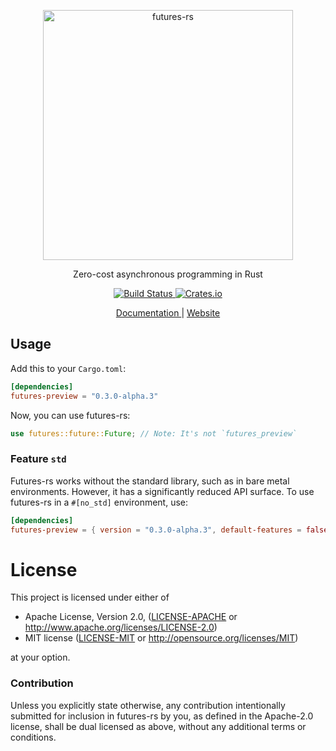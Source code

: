 <p align="center">
  <img alt="futures-rs" src="https://raw.githubusercontent.com/rust-lang-nursery/futures-rs/gh-pages/assets/images/futures-rs-logo.svg?sanitize=true" width="400">
</p>

<p align="center">
  Zero-cost asynchronous programming in Rust
</p>

<p align="center">
  <a href="https://travis-ci.org/rust-lang-nursery/futures-rs">
    <img alt="Build Status" src="https://travis-ci.org/rust-lang-nursery/futures-rs.svg?branch=master">
  </a>

  <a href="https://crates.io/crates/futures-preview">
    <img alt="Crates.io" src="https://img.shields.io/crates/v/futures-preview.svg">
  </a>
</p>

<p align="center">
  <a href="https://rust-lang-nursery.github.io/futures-api-docs/0.3.0-alpha.3/futures/">
    Documentation
  </a> | <a href="https://rust-lang-nursery.github.io/futures-rs/">
    Website
  </a>
</p>

## Usage

Add this to your `Cargo.toml`:

```toml
[dependencies]
futures-preview = "0.3.0-alpha.3"
```

Now, you can use futures-rs:

```rust
use futures::future::Future; // Note: It's not `futures_preview`
```

### Feature `std`

Futures-rs works without the standard library, such as in bare metal environments.
However, it has a significantly reduced API surface. To use futures-rs in
a `#[no_std]` environment, use:

```toml
[dependencies]
futures-preview = { version = "0.3.0-alpha.3", default-features = false }
```

# License

This project is licensed under either of

 * Apache License, Version 2.0, ([LICENSE-APACHE](LICENSE-APACHE) or
   http://www.apache.org/licenses/LICENSE-2.0)
 * MIT license ([LICENSE-MIT](LICENSE-MIT) or
   http://opensource.org/licenses/MIT)

at your option.

### Contribution

Unless you explicitly state otherwise, any contribution intentionally submitted
for inclusion in futures-rs by you, as defined in the Apache-2.0 license, shall be
dual licensed as above, without any additional terms or conditions.
